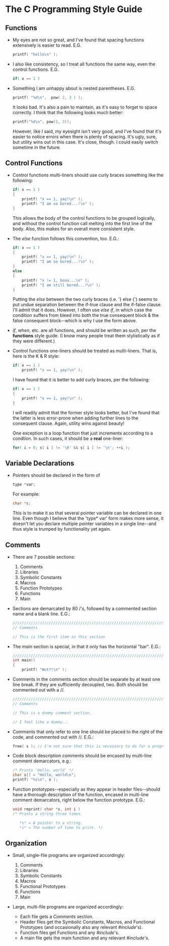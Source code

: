 The C Programming Style Guide
=============================

Functions
---------

*	My eyes are not so great, and I've found that spacing functions extensively is easier to read. E.G.

	```c
	printf( "hello\n" );
	```

*	I also like consistency, so I treat all functions the same way, even the control functions. E.G.

	```c
	if( x == 1 )
	```

*	Something I am unhappy about is nested parentheses. E.G.

	```c
	printf( "%d\n",  pow( 2, 3 ) );
	```

	It looks bad. It's also a pain to maintain, as it's easy to forget to space correctly. I think that the following looks much better:

	```c
	printf("%d\n", pow(2, 3));
	```

	However, like I said, my eyesight isn't very good, and I've found that it's easier to notice errors when there is plenty of spacing. It's ugly, sure, but utility wins out in this case. It's close, though. I could easily switch sometime in the future.

Control Functions
-----------------

*	Control functions multi-liners should use curly braces something like the following:

	```c
	if( x == 1 )
	{
		printf( "x == 1, yay!\n" );
		printf( "I am so bored...!\n" );
	}
	```

	This allows the body of the control functions to be grouped logically, and without the control function call melting into the first line of the body. Also, this makes for an overall more consistent style.

*	The *else* function follows this convention, too. E.G.:

	```c
	if( x == 1 )
	{
		printf( "x == 1, yay!\n" );
		printf( "I am so bored...!\n" );
	}
	else
	{
		printf( "x != 1, booo...\n" );
		printf( "I am still bored...!\n" );
	}
	```

	Putting the *else* between the two curly braces (i.e. '} else {') seems to put undue separation between the if-true clause and the if-false clause. I'll admit that it does. However, I often use *else if*, in which case the condition suffers from bleed into both the true consequent block & the false consequent block--which is why I use the form above.

*	*if*, *when*, etc. are all functions, and should be written as such, per the __functions__ style guide. (I know many people treat them stylistically as if they were different.)

*	Control functions one-liners should be treated as multi-liners. That is, here is the K & R style:

	```c
	if( x == 1 )
		printf( "x == 1, yay!\n" );
	```

	I have found that it is better to add curly braces, per the following:

	```c
	if( x == 1 )
	{
		printf( "x == 1, yay!\n" );
	}
	```

	I will readily admit that the former style looks better, but I've found that the latter is less error-prone when adding further lines to the consequent clause. Again, utility wins against beauty!

	One exception is a loop function that just increments according to a condtion. In such cases, it should be a **real** one-liner:

	```c
	for( i = 0; s[ i ] != '\0' && s[ i ] != '\n'; ++i );
	```

Variable Declarations
---------------------

*	Pointers should be declared in the form of

	```c
	type *var;
	```

	For example:

	```c
	char *c;
	```

	This is to make it so that several pointer variable can be declared in one line. Even though I believe that the 'type* var' form makes more sense, it doesn't let you declare multiple pointer variables in a single line--and thus style is trumped by functionality yet again.

Comments
--------

*	There are 7 possible sections:
	1.	Comments
	2.	Libraries
	3.	Symbolic Constants
	4.	Macros
	5.	Function Prototypes
	6.	Functions
	7.	Main

*	Sections are demarcated by 80 /'s, followed by a commented section name and a blank line. E.G.:

	```C
	////////////////////////////////////////////////////////////////////////////////
	// Comments

	// This is the first item in this section
	```

*	The *main* section is special, in that it only has the horizontal "bar". E.G.:

	```C
	////////////////////////////////////////////////////////////////////////////////
	int main()
	{
		printf( "Wut?!\n" );
	```

*	Comments in the comments section should be separate by at least one line break. If they are sufficiently decoupled, two. Both should be commented out with a //.

	```C
	////////////////////////////////////////////////////////////////////////////////
	// Comments

	// This is a dummy comment section.

	// I feel like a dummy...
	```

*	Comments that only refer to one line should be placed to the right of the code, and commented out with //. E.G.:

	```c
	free( s ); // I'm not sure that this is necessary to do for a program that's not looping.
	```

*	Code block description comments should be encased by multi-line comment demarcators, e.g.:

	```c
	/* Prints 'Hello, world' */
	char s[] = "Hello, world\n";
	printf( "%s\n", s );
	```

*	Function prototypes--especially as they appear in header files--should have a thorough description of the function, encased in multi-line comment demarcators, right below the function prototype. E.G.:

	```c
	void reprint( char *s, int i )
	/* Prints a string three times.

	   *s* = A pointer to a string.
	   *i* = The number of time to print. */
	```

Organization
------------

*	Small, single-file programs are organized accordingly:
	1.	Comments
	2.	Libraries
	3.	Symbolic Constants
	4.	Macros
	5.	Functional Prototypes
	6.	Functions
	7.	Main

*	Large, multi-file programs are organized accordingly:
	*	Each file gets a *Comments* section.
	*	Header files get the Symbolic Constants, Macros, and Functional Prototypes (and occasionally also any relevant *#include*'s).
	*	Function files get Functions and any *#include*'s.
	*	A main file gets the main function and any relevant *#include*'s.
